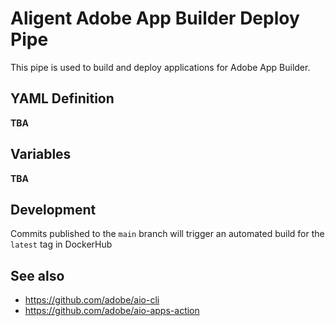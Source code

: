 # Aligent Adobe App Builder Deploy Pipe

This pipe is used to build and deploy applications for Adobe App Builder.

## YAML Definition

**TBA**

## Variables

**TBA**

## Development

Commits published to the `main` branch  will trigger an automated build for the `latest` tag in DockerHub

## See also

- https://github.com/adobe/aio-cli
- https://github.com/adobe/aio-apps-action
